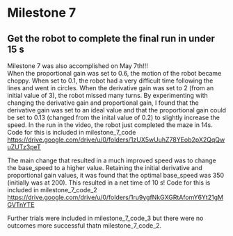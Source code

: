 # Milestone 7
## Get the robot to complete the final run in under 15 s

Milestone 7 was also accomplished on May 7th!!! <br/>
When the proportional gain was set to 0.6, the motion of the robot became choppy. When set to 0.1, the robot had a very difficult time following the lines and went in circles. When the derivative gain was set to 2 (from an initial value of 3), the robot missed many turns. By experimenting with changing the derivative gain and proportional gain, I found that the derivative gain was set to an ideal value and that the proportional gain could be set to 0.13 (changed from the inital value of 0.2) to slightly increase the speed. In the run in the video, the robot just completed the maze in 14s. Code for this is included in milestone_7_code <br/>
https://drive.google.com/drive/u/0/folders/1zUX5wUuhZ78YEob2pX2QqQwuZUTz3peT <br/>

The main change that resulted in a much improved speed was to change the base_speed to a higher value. Retaining the initial derivative and proportional gain values, it was found that the optimal base_speed was 350 (initially was at 200). This resulted in a net time of 10 s! Code for this is included in milestone_7_code_2 <br/>
https://drive.google.com/drive/u/0/folders/1ru9ygfNkGXGRtAfomY6Yt21gMGVTnYTE <br/>

Further trials were included in milestone_7_code_3 but there were no outcomes more successful thatn milestone_7_code_2. <br/>
